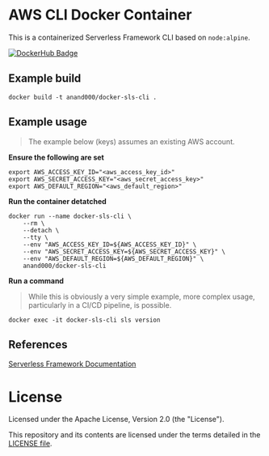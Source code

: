 # AWS CLI Docker Container

This is a containerized Serverless Framework CLI based on `node:alpine`.

[![DockerHub Badge](http://dockeri.co/image/anand000/docker-sls-cli)](https://hub.docker.com/r/anand000/docker-sls-cli/)

## Example build

```
docker build -t anand000/docker-sls-cli .
```

## Example usage

> The example below (keys) assumes an existing AWS account.

**Ensure the following are set**

```
export AWS_ACCESS_KEY_ID="<aws_access_key_id>"
export AWS_SECRET_ACCESS_KEY="<aws_secret_access_key>"
export AWS_DEFAULT_REGION="<aws_default_region>"
```

**Run the container detatched**

```
docker run --name docker-sls-cli \
    --rm \
    --detach \
    --tty \
    --env "AWS_ACCESS_KEY_ID=${AWS_ACCESS_KEY_ID}" \
    --env "AWS_SECRET_ACCESS_KEY=${AWS_SECRET_ACCESS_KEY}" \
    --env "AWS_DEFAULT_REGION=${AWS_DEFAULT_REGION}" \
    anand000/docker-sls-cli
```

**Run a command**

> While this is obviously a very simple example, more complex usage, particularly in a CI/CD pipeline, is possible.

```
docker exec -it docker-sls-cli sls version
```

## References

[Serverless Framework Documentation](https://serverless.com/framework/docs/)

# License

Licensed under the Apache License, Version 2.0 (the "License").

This repository and its contents are licensed under the terms detailed in the [LICENSE file](./LICENSE).

